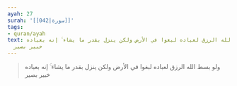 ```yaml
---
ayah: 27
surah: '[[042|سورة]]'
tags:
- quran/ayah
text: ولو بسط الله الرزق لعباده لبغوا في الأرض ولكن ينزل بقدر ما يشاء ۚ إنه بعباده
  خبير بصير
---
```

> ولو بسط الله الرزق لعباده لبغوا في الأرض ولكن ينزل بقدر ما يشاء ۚ إنه بعباده خبير بصير
